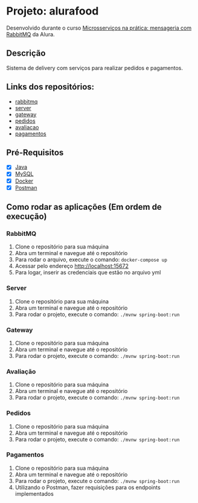 # Projeto: alurafood

Desenvolvido durante o curso [Microsserviços na prática: mensageria com RabbitMQ](https://www.alura.com.br/curso-online-microsservicos-pratica-mensageria-rabbitmq) da Alura.

## Descrição

Sistema de delivery com serviços para realizar pedidos e pagamentos.

## Links dos repositórios:
- [rabbitmq](https://github.com/piedroalex/rabbitmq-docker)
- [server](https://github.com/piedroalex/server)
- [gateway](https://github.com/piedroalex/gateway)
- [pedidos](https://github.com/piedroalex/pedidos)
- [avaliacao](https://github.com/piedroalex/avaliacao)
- [pagamentos](https://github.com/piedroalex/pagamentos)

## Pré-Requisitos

- [x] [Java](https://www.java.com/pt-BR/download/manual.jsp)
- [x] [MySQL](https://dev.mysql.com/downloads/)
- [x] [Docker](https://www.docker.com/products/docker-desktop/)
- [x] [Postman](https://www.postman.com/downloads/)

## Como rodar as aplicações (Em ordem de execução)

### RabbitMQ
1. Clone o repositório para sua máquina
2. Abra um terminal e navegue até o repositório
3. Para rodar o arquivo, execute o comando: ```docker-compose up```
4. Acessar pelo endereço [http://localhost:15672](http://localhost:15672)
5. Para logar, inserir as credenciais que estão no arquivo yml

### Server
1. Clone o repositório para sua máquina
2. Abra um terminal e navegue até o repositório
3. Para rodar o projeto, execute o comando: ```./mvnw spring-boot:run```

### Gateway
1. Clone o repositório para sua máquina
2. Abra um terminal e navegue até o repositório
3. Para rodar o projeto, execute o comando: ```./mvnw spring-boot:run```

### Avaliação
1. Clone o repositório para sua máquina
2. Abra um terminal e navegue até o repositório
3. Para rodar o projeto, execute o comando: ```./mvnw spring-boot:run```

### Pedidos
1. Clone o repositório para sua máquina
2. Abra um terminal e navegue até o repositório
3. Para rodar o projeto, execute o comando: ```./mvnw spring-boot:run```

### Pagamentos
1. Clone o repositório para sua máquina
2. Abra um terminal e navegue até o repositório
3. Para rodar o projeto, execute o comando: ```./mvnw spring-boot:run```
4. Utilizando o Postman, fazer requisições para os endpoints implementados
